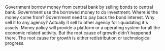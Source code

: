 Government borrow money from central bank by selling bonds to central bank. 
Government use the borrowed money to do investment.
Where is the money come from?
Government need to pay back the bond interest.
Why sell it to any agency? Actually it sell to other agency for liquadating it's assets.
Money policy will provide a platform or a operating system for all the economic related activity. But the root cause of growth didn't happened there. The root cause for growth is either redistribution or technological progress.
